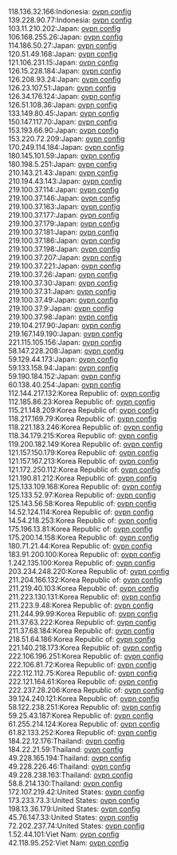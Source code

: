 118.136.32.166:Indonesia: [ovpn config](vpn/118_136_32_166.ovpn)  
139.228.90.77:Indonesia: [ovpn config](vpn/139_228_90_77.ovpn)  
103.11.210.202:Japan: [ovpn config](vpn/103_11_210_202.ovpn)  
106.168.255.26:Japan: [ovpn config](vpn/106_168_255_26.ovpn)  
114.186.50.27:Japan: [ovpn config](vpn/114_186_50_27.ovpn)  
120.51.49.168:Japan: [ovpn config](vpn/120_51_49_168.ovpn)  
121.106.231.15:Japan: [ovpn config](vpn/121_106_231_15.ovpn)  
126.15.228.184:Japan: [ovpn config](vpn/126_15_228_184.ovpn)  
126.208.93.24:Japan: [ovpn config](vpn/126_208_93_24.ovpn)  
126.23.107.51:Japan: [ovpn config](vpn/126_23_107_51.ovpn)  
126.34.176.124:Japan: [ovpn config](vpn/126_34_176_124.ovpn)  
126.51.108.36:Japan: [ovpn config](vpn/126_51_108_36.ovpn)  
133.149.80.45:Japan: [ovpn config](vpn/133_149_80_45.ovpn)  
150.147.117.70:Japan: [ovpn config](vpn/150_147_117_70.ovpn)  
153.193.66.90:Japan: [ovpn config](vpn/153_193_66_90.ovpn)  
153.220.72.209:Japan: [ovpn config](vpn/153_220_72_209.ovpn)  
170.249.114.184:Japan: [ovpn config](vpn/170_249_114_184.ovpn)  
180.145.101.59:Japan: [ovpn config](vpn/180_145_101_59.ovpn)  
180.198.5.251:Japan: [ovpn config](vpn/180_198_5_251.ovpn)  
210.143.21.43:Japan: [ovpn config](vpn/210_143_21_43.ovpn)  
210.194.43.143:Japan: [ovpn config](vpn/210_194_43_143.ovpn)  
219.100.37.114:Japan: [ovpn config](vpn/219_100_37_114.ovpn)  
219.100.37.146:Japan: [ovpn config](vpn/219_100_37_146.ovpn)  
219.100.37.163:Japan: [ovpn config](vpn/219_100_37_163.ovpn)  
219.100.37.177:Japan: [ovpn config](vpn/219_100_37_177.ovpn)  
219.100.37.179:Japan: [ovpn config](vpn/219_100_37_179.ovpn)  
219.100.37.181:Japan: [ovpn config](vpn/219_100_37_181.ovpn)  
219.100.37.186:Japan: [ovpn config](vpn/219_100_37_186.ovpn)  
219.100.37.198:Japan: [ovpn config](vpn/219_100_37_198.ovpn)  
219.100.37.207:Japan: [ovpn config](vpn/219_100_37_207.ovpn)  
219.100.37.221:Japan: [ovpn config](vpn/219_100_37_221.ovpn)  
219.100.37.26:Japan: [ovpn config](vpn/219_100_37_26.ovpn)  
219.100.37.30:Japan: [ovpn config](vpn/219_100_37_30.ovpn)  
219.100.37.31:Japan: [ovpn config](vpn/219_100_37_31.ovpn)  
219.100.37.49:Japan: [ovpn config](vpn/219_100_37_49.ovpn)  
219.100.37.9:Japan: [ovpn config](vpn/219_100_37_9.ovpn)  
219.100.37.98:Japan: [ovpn config](vpn/219_100_37_98.ovpn)  
219.104.217.90:Japan: [ovpn config](vpn/219_104_217_90.ovpn)  
219.167.149.190:Japan: [ovpn config](vpn/219_167_149_190.ovpn)  
221.115.105.156:Japan: [ovpn config](vpn/221_115_105_156.ovpn)  
58.147.228.208:Japan: [ovpn config](vpn/58_147_228_208.ovpn)  
59.129.44.173:Japan: [ovpn config](vpn/59_129_44_173.ovpn)  
59.133.158.94:Japan: [ovpn config](vpn/59_133_158_94.ovpn)  
59.190.184.152:Japan: [ovpn config](vpn/59_190_184_152.ovpn)  
60.138.40.254:Japan: [ovpn config](vpn/60_138_40_254.ovpn)  
112.144.217.132:Korea Republic of: [ovpn config](vpn/112_144_217_132.ovpn)  
112.185.86.23:Korea Republic of: [ovpn config](vpn/112_185_86_23.ovpn)  
115.21.148.209:Korea Republic of: [ovpn config](vpn/115_21_148_209.ovpn)  
118.217.169.79:Korea Republic of: [ovpn config](vpn/118_217_169_79.ovpn)  
118.221.183.246:Korea Republic of: [ovpn config](vpn/118_221_183_246.ovpn)  
118.34.179.215:Korea Republic of: [ovpn config](vpn/118_34_179_215.ovpn)  
119.200.182.149:Korea Republic of: [ovpn config](vpn/119_200_182_149.ovpn)  
121.157.150.179:Korea Republic of: [ovpn config](vpn/121_157_150_179.ovpn)  
121.157.167.213:Korea Republic of: [ovpn config](vpn/121_157_167_213.ovpn)  
121.172.250.112:Korea Republic of: [ovpn config](vpn/121_172_250_112.ovpn)  
121.190.81.212:Korea Republic of: [ovpn config](vpn/121_190_81_212.ovpn)  
125.133.109.168:Korea Republic of: [ovpn config](vpn/125_133_109_168.ovpn)  
125.133.52.97:Korea Republic of: [ovpn config](vpn/125_133_52_97.ovpn)  
125.143.56.58:Korea Republic of: [ovpn config](vpn/125_143_56_58.ovpn)  
14.52.124.114:Korea Republic of: [ovpn config](vpn/14_52_124_114.ovpn)  
14.54.218.253:Korea Republic of: [ovpn config](vpn/14_54_218_253.ovpn)  
175.196.13.81:Korea Republic of: [ovpn config](vpn/175_196_13_81.ovpn)  
175.200.14.158:Korea Republic of: [ovpn config](vpn/175_200_14_158.ovpn)  
180.71.21.44:Korea Republic of: [ovpn config](vpn/180_71_21_44.ovpn)  
183.91.200.100:Korea Republic of: [ovpn config](vpn/183_91_200_100.ovpn)  
1.242.135.100:Korea Republic of: [ovpn config](vpn/1_242_135_100.ovpn)  
203.234.248.220:Korea Republic of: [ovpn config](vpn/203_234_248_220.ovpn)  
211.204.166.132:Korea Republic of: [ovpn config](vpn/211_204_166_132.ovpn)  
211.219.40.103:Korea Republic of: [ovpn config](vpn/211_219_40_103.ovpn)  
211.223.130.131:Korea Republic of: [ovpn config](vpn/211_223_130_131.ovpn)  
211.223.9.48:Korea Republic of: [ovpn config](vpn/211_223_9_48.ovpn)  
211.244.99.99:Korea Republic of: [ovpn config](vpn/211_244_99_99.ovpn)  
211.37.63.222:Korea Republic of: [ovpn config](vpn/211_37_63_222.ovpn)  
211.37.68.184:Korea Republic of: [ovpn config](vpn/211_37_68_184.ovpn)  
218.51.64.186:Korea Republic of: [ovpn config](vpn/218_51_64_186.ovpn)  
221.140.218.173:Korea Republic of: [ovpn config](vpn/221_140_218_173.ovpn)  
222.106.196.251:Korea Republic of: [ovpn config](vpn/222_106_196_251.ovpn)  
222.106.81.72:Korea Republic of: [ovpn config](vpn/222_106_81_72.ovpn)  
222.112.112.75:Korea Republic of: [ovpn config](vpn/222_112_112_75.ovpn)  
222.121.164.61:Korea Republic of: [ovpn config](vpn/222_121_164_61.ovpn)  
222.237.28.206:Korea Republic of: [ovpn config](vpn/222_237_28_206.ovpn)  
39.124.240.121:Korea Republic of: [ovpn config](vpn/39_124_240_121.ovpn)  
58.122.238.251:Korea Republic of: [ovpn config](vpn/58_122_238_251.ovpn)  
59.25.43.187:Korea Republic of: [ovpn config](vpn/59_25_43_187.ovpn)  
61.255.214.124:Korea Republic of: [ovpn config](vpn/61_255_214_124.ovpn)  
61.82.133.252:Korea Republic of: [ovpn config](vpn/61_82_133_252.ovpn)  
184.22.12.176:Thailand: [ovpn config](vpn/184_22_12_176.ovpn)  
184.22.21.59:Thailand: [ovpn config](vpn/184_22_21_59.ovpn)  
49.228.165.194:Thailand: [ovpn config](vpn/49_228_165_194.ovpn)  
49.228.226.46:Thailand: [ovpn config](vpn/49_228_226_46.ovpn)  
49.228.238.163:Thailand: [ovpn config](vpn/49_228_238_163.ovpn)  
58.8.214.130:Thailand: [ovpn config](vpn/58_8_214_130.ovpn)  
172.107.219.42:United States: [ovpn config](vpn/172_107_219_42.ovpn)  
173.233.73.3:United States: [ovpn config](vpn/173_233_73_3.ovpn)  
198.13.36.179:United States: [ovpn config](vpn/198_13_36_179.ovpn)  
45.76.147.33:United States: [ovpn config](vpn/45_76_147_33.ovpn)  
72.202.237.74:United States: [ovpn config](vpn/72_202_237_74.ovpn)  
1.52.44.101:Viet Nam: [ovpn config](vpn/1_52_44_101.ovpn)  
42.118.95.252:Viet Nam: [ovpn config](vpn/42_118_95_252.ovpn)  
